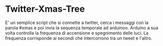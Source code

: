 Twitter-Xmas-Tree
=================

E' un semplice script che si connette a twitter, cerca i messaggi con la parola #xmas  e poi invia la sequenza temporale ad arduinoo. Arduino a sua volta controlla  la frequenza di accensione e spegnimento delle luci.  La frequenza corrisponde ai secondi che intercorrono tra un tweet e l'altro.
